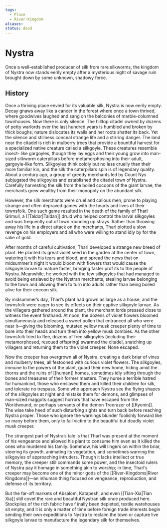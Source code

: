 ```yaml
---
tags:
  - Place
  - River-Kingdom
aliases: 
status: dead
---
```

# Nystra
Once a well-established producer of silk from rare silkworms, the kingdom of Nystra now stands eerily empty after a mysterious night of savage ruin brought down by some unknown, shadowy force.  
## History
Once a thriving place envied for its valuable silk, Nystra is now eerily empty. Decay gnaws away like a cancer in the forest where once a town thrived, where goodwives laughed and sang on the balconies of marble-columned townhouses. Now there is only silence. The hilltop citadel owned by dozens of petty warlords over the last hundred years is humbled and broken by thick boughs; nature dislocates its walls and her roots shatter its back. Yet the silence and stillness conceal strange life and a stirring danger. The land near the citadel is rich in mulberry trees that provide a bountiful harvest for a specialized native creature called a silkgoyle. These creatures resemble insect- like gargoyles, though they lay eggs and their young grow into man-sized silkworm caterpillars before metamorphosing into their adult, gargoyle-like form. Silkgoyles think coldly but no less cruelly than their more familiar kin, and the silk the caterpillars spin is of legendary quality. About a century ago, a group of greedy merchants led by Count Nys subjugated the silkgoyles and established the citadel town of Nystra. Carefully harvesting the silk from the boiled cocoons of the giant larvae, the merchants grew wealthy from their monopoly on the abundant silk.

However, the silk merchants were cruel and callous men, prone to playing strange and often depraved games with the hearts and lives of their townsfolk. One such game resulted in the death of the family of Tharl Grimull, a [[Taldor|Taldan]] druid who helped control the larval silkgoyles and was frequently out of town rounding up strays. Rather than throwing away his life in a direct attack on the merchants, Tharl plotted a slow revenge on his employers and all who were willing to stand idly by for the sake of gold.

After months of careful cultivation, Tharl developed a strange new breed of plant. He planted its great violet seed in the garden at the center of town, watering it with his tears and blood, and spread the news that on midsummer’s night it would bloom with flowers that would cause the silkgoyle larvae to mature faster, bringing faster prof its to the people of Nystra. Meanwhile, he worked with the few silkgoyles that had managed to avoid being enslaved by the Nystran merchants, stealing larvae belonging to the town and allowing them to turn into adults rather than being boiled alive for their cocoon silk.

By midsummer’s day, Tharl’s plant had grown as large as a house, and the townsfolk were eager to see its effects on their captive silkgoyle larvae. As the villagers gathered around the plant, the merchant lords pressed close to witness the event firsthand. At noon, the dozens of violet flowers bloomed simultaneously and released a sweet pollen that entranced all who were near it—giving the blooming, mutated yellow musk creeper plenty of time to bore into their heads and turn them into yellow musk zombies. As the other townsfolk tried to flee, dozens of free silkgoyles (including their metamorphosed, rescued offspring) swarmed the citadel, snatching up villagers and returning them to the violet creeper. None escaped.

Now the creeper has overgrown all of Nystra, creating a dark briar of vines and mulberry trees, all festooned with curious violet flowers. The silkgoyles, immune to the powers of the plant, guard their new home, hiding amid the thorns and the ruins of [[human]] homes, sometimes idly sifting through the bones and treasures of their former masters. They nurse a terrible hatred for humankind, those who enslaved them and killed their children for silk, and tolerate no trespass. Some who approach Nystra see the flying shapes of the silkgoyles at night and mistake them for demons, and glimpses of man-sized maggots suggest horrors that have escaped from the Worldwound, or perhaps servants of the demon Treerazer of [[Kyonin]]. The wise take heed of such disturbing sights and turn back before reaching Nystra proper. Those who ignore the warnings blunder foolishly forward like so many before them, only to fall victim to the beautiful but deadly violet musk creeper.

The strangest part of Nystra’s tale is that Tharl was present at the moment of his vengeance and allowed his plant to consume him even as it killed the ones who murdered his family. Somehow, his will lingers on within the briar, steering its growth, animating its vegetation, and sometimes warning the silkgoyles of approaching intruders. Though it lacks intellect or true memory, the creeper still commands some power, and the insectoid rulers of Nystra pay it homage in something akin to worship; in time, Tharl’s creeper may become one of the minor gods of the [[River-Kingdoms|River Kingdoms]]—an inhuman thing focused on vengeance, reproduction, and defense of its territory.

But the far-off markets of Absalom, Katapesh, and even [[Tian-Xia|Tian Xia]] still covet the rare and beautiful Nystran silk once produced here. Stockpiles of the rich fabric have f inally been depleted, textile warehouses sit empty, and it is only a matter of time before foreign trade interests begin sending their own expeditions to Nystra to reclaim the town or capture live silkgoyle larvae to manufacture the legendary silk for themselves.